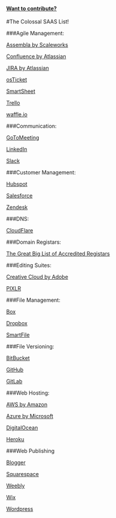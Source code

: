 #### [Want to contribute?](https://github.com/Ryanb58/the-colossal-saas-list/wiki)

#The Colossal SAAS List!

###Agile Management:

[Assembla by Scaleworks](https://www.assembla.com/)

[Confluence by Atlassian](https://www.atlassian.com/software/confluence)

[JIRA by Atlassian](https://jira.atlassian.com/secure/Dashboard.jspa)

[osTicket](http://osticket.com/)

[SmartSheet](https://www.smartsheet.com/)

[Trello](https://trello.com)

[waffle.io](https://waffle.io)

###Communication:

[GoToMeeting](https://www.gotomeeting.com/)

[LinkedIn](https://www.linkedin.com)

[Slack](https://slack.com)

###Customer Management:

[Hubspot](https://www.hubspot.com/)

[Salesforce](https://www.salesforce.com/)

[Zendesk](https://www.zendesk.com/)

###DNS:

[CloudFlare](https://www.cloudflare.com/)

###Domain Registars:

[The Great Big List of Accredited Registars](https://www.icann.org/registrar-reports/accredited-list.html)

###Editing Suites:

[Creative Cloud by Adobe](http://www.adobe.com/)

[PIXLR](https://pixlr.com/)

###File Management:

[Box](https://www.box.com/)

[Dropbox](https://www.dropbox.com/)

[SmartFile](https://www.smartfile.com/)

###File Versioning:

[BitBucket](https://bitbucket.org/)

[GitHub](https://github.com/)

[GitLab](https://about.gitlab.com/)

###Web Hosting:

[AWS by Amazon](https://aws.amazon.com/)

[Azure by Microsoft](https://azure.com)

[DigitalOcean](https://www.digitalocean.com/)

[Heroku](https://www.heroku.com/)

###Web Publishing

[Blogger](https://www.blogger.com/home)

[Squarespace](https://www.squarespace.com/)

[Weebly](https://www.weebly.com/)

[Wix](http://www.wix.com/start/blog)

[Wordpress](https://wordpress.com/)
